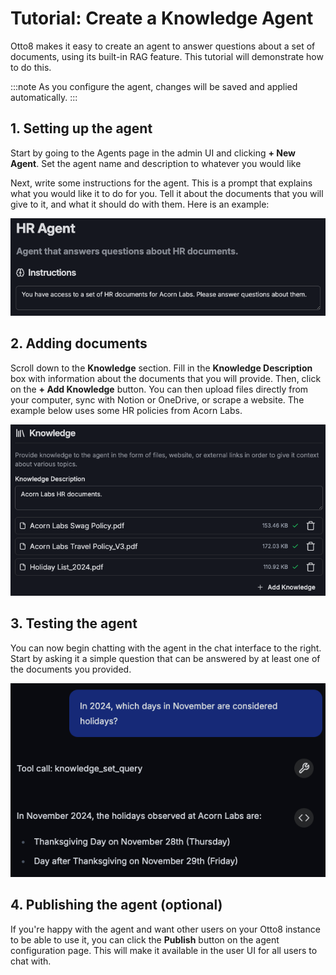 # Tutorial: Create a Knowledge Agent

Otto8 makes it easy to create an agent to answer questions about a set of documents, using its built-in RAG feature.
This tutorial will demonstrate how to do this.

:::note
As you configure the agent, changes will be saved and applied automatically.
:::

## 1. Setting up the agent

Start by going to the Agents page in the admin UI and clicking **+ New Agent**.
Set the agent name and description to whatever you would like

Next, write some instructions for the agent.
This is a prompt that explains what you would like it to do for you.
Tell it about the documents that you will give to it, and what it should do with them.
Here is an example:

![Agent configuration](../../static/img/guides/knowledge-agent/agent-config.png)

## 2. Adding documents

Scroll down to the **Knowledge** section.
Fill in the **Knowledge Description** box with information about the documents that you will provide.
Then, click on the **+ Add Knowledge** button.
You can then upload files directly from your computer, sync with Notion or OneDrive, or scrape a website.
The example below uses some HR policies from Acorn Labs.

![Knowledge configuration](../../static/img/guides/knowledge-agent/knowledge-config.png)

## 3. Testing the agent

You can now begin chatting with the agent in the chat interface to the right.
Start by asking it a simple question that can be answered by at least one of the documents you provided.

![Example chat](../../static/img/guides/knowledge-agent/chat-example.png)

## 4. Publishing the agent (optional)

If you're happy with the agent and want other users on your Otto8 instance to be able to use it,
you can click the **Publish** button on the agent configuration page.
This will make it available in the user UI for all users to chat with.
